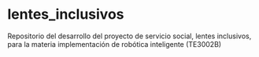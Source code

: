 # lentes_inclusivos
Repositorio del desarrollo del proyecto de servicio social, lentes inclusivos, para la materia implementación de robótica inteligente (TE3002B)
